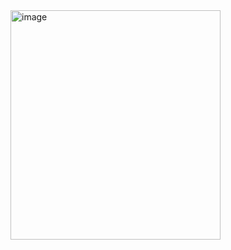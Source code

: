 <img width="336" height="367" alt="image" src="https://github.com/user-attachments/assets/dfb294f8-1e21-4a75-a3c7-266a06bff520" />
